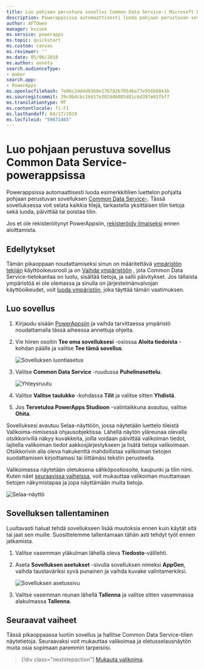 ```yaml
---
title: Luo pohjaan perustuva sovellus Common Data Service-| Microsoft Docs
description: Powerappsissa automaattisesti luoda pohjaan perustuvan sovelluksen Common Data Service-tietojen hallintaan
author: AFTOwen
manager: kvivek
ms.service: powerapps
ms.topic: quickstart
ms.custom: canvas
ms.reviewer: ''
ms.date: 05/06/2018
ms.author: anneta
search.audienceType:
- maker
search.app:
- PowerApps
ms.openlocfilehash: 7e06c24d4d83b0e176782b705d6a77e956b6043b
ms.sourcegitcommit: 39c9b4cbc26617e302d46085d81c6d397e01fbf7
ms.translationtype: MT
ms.contentlocale: fi-FI
ms.lasthandoff: 04/17/2019
ms.locfileid: "59671465"
---
```

# <a name="generate-a-canvas-app-from-common-data-service-in-powerapps"></a>Luo pohjaan perustuva sovellus Common Data Service-powerappsissa

Powerappsissa automaattisesti luoda esimerkkitilien luettelon pohjalta pohjaan perustuvan sovelluksen [Common Data Service-](../common-data-service/data-platform-intro.md). Tässä sovelluksessa voit selata kaikkia tilejä, tarkastella yksittäisen tilin tietoja sekä luoda, päivittää tai poistaa tilin.

Jos et ole rekisteröitynyt PowerAppsiin, [rekisteröidy ilmaiseksi](https://web.powerapps.com?utm_source=padocs&utm_medium=linkinadoc&utm_campaign=referralsfromdoc) ennen aloittamista.

## <a name="prerequisites"></a>Edellytykset

Tämän pikaoppaan noudattamiseksi sinun on määritettävä [ympäristön tekijän](https://docs.microsoft.com/power-platform/admin/database-security#predefined-security-roles) käyttöoikeusrooli ja on [Vaihda ympäristöön](working-with-environments.md) , jota Common Data Service-tietokantaa on luotu, sisältää tietoja, ja sallii päivitykset. Jos tällaista ympäristöä ei ole olemassa ja sinulla on järjestelmänvalvojan käyttöoikeudet, voit [luoda ympäristön](https://docs.microsoft.com/power-platform/admin/environments-administration#create-an-environment), joka täyttää tämän vaatimuksen.

## <a name="generate-an-app"></a>Luo sovellus

1. Kirjaudu sisään [PowerAppsiin](https://web.powerapps.com?utm_source=padocs&utm_medium=linkinadoc&utm_campaign=referralsfromdoc) ja vaihda tarvittaessa ympäristö noudattamalla tässä aiheessa annettuja ohjeita.

1. Vie hiiren osoitin **Tee oma sovelluksesi** -osiossa **Aloita tiedoista** -kohdan päälle ja valitse **Tee tämä sovellus**.

    ![Sovelluksen luontiasetus](./media/data-platform-create-app/start-from-data.png)

1. Valitse **Common Data Service** -ruudussa **Puhelinasettelu**.

    ![Yhteysruutu](./media/data-platform-create-app/connection-tile.png)

1. Valitse **Valitse taulukko** -kohdassa **Tilit** ja valitse sitten **Yhdistä**.

1. Jos **Tervetuloa PowerApps Studioon** -valintaikkuna avautuu, valitse **Ohita**.

Sovelluksesi avautuu Selaa-näyttöön, jossa näytetään luettelo tileistä Valikoima-nimisessä ohjausobjektissa. Lähellä näytön yläreunaa olevalla otsikkorivillä näkyy kuvakkeita, joilla voidaan päivittää valikoiman tiedot, lajitella valikoiman tiedot aakkosjärjestykseen ja lisätä tietoja valikoimaan. Otsikkorivin alla oleva hakukenttä mahdollistaa valikoiman tietojen suodattamisen kirjoittamasi tai liittämäsi tekstin perusteella. 

Valikoimassa näytetään oletuksena sähköpostiosoite, kaupunki ja tilin nimi. Kuten näet [seuraavissa vaiheissa](data-platform-create-app.md#next-steps), voit mukauttaa valikoiman muuttamaan tietojen näkymistapaa ja jopa näyttämään muita tietoja.

![Selaa-näyttö](./media/data-platform-create-app/browse-screen.png)

## <a name="save-the-app"></a>Sovelluksen tallentaminen
Luultavasti haluat tehdä sovellukseen lisää muutoksia ennen kuin käytät sitä tai jaat sen muille. Suosittelemme tallentamaan tähän asti tehdyt työt ennen jatkamista.

1. Valitse vasemman yläkulman lähellä oleva **Tiedosto**-välilehti.

1. Aseta **Sovelluksen asetukset** -sivulla sovelluksen nimeksi **AppGen**, vaihda taustaväriksi syvä punainen ja vaihda kuvake valintamerkiksi.

    ![Sovelluksen asetussivu](./media/data-platform-create-app/app-settings.png)

1. Valitse vasemman reunan lähellä **Tallenna** ja valitse sitten vasemmassa alakulmassa **Tallenna**.

## <a name="next-steps"></a>Seuraavat vaiheet
Tässä pikaoppaassa luotiin sovellus ja hallitse Common Data Service-tilien näytetietoja. Seuraavaksi voit mukauttaa valikoimaa ja oletusselausnäytön muita osia sopimaan paremmin tarpeisiisi.

> [!div class="nextstepaction"]
> [Mukauta valikoima](customize-layout-sharepoint.md).
